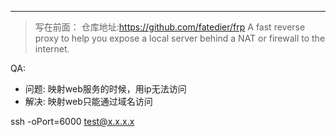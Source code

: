 <!--
author: banli 
head: 
date: 2017-04-30
title:  frp排坑
tags: tech
images: 
category: tech 
status: publish
summary:  
-->

---

> 写在前面： 
仓库地址:https://github.com/fatedier/frp
A fast reverse proxy to help you expose a local server behind a NAT or firewall to the internet.

QA:

- 问题:  映射web服务的时候，用ip无法访问 
- 解决:  映射web只能通过域名访问

ssh -oPort=6000 test@x.x.x.x 
    

